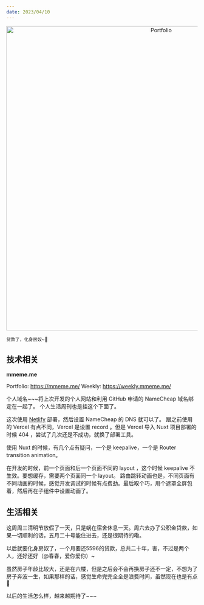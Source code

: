 ```yaml
---
date: 2023/04/10
---
```


<p align="center">
<img alt="Portfolio" src="https://cdn.jsdelivr.net/gh/pinky-pig/pic-bed/images20230410115748.png" width=800 />  
</p>

<small>贷款了，化身房奴~🤡</small>  

## 技术相关

**mmeme.me**  

Portfolio: <https://mmeme.me/>
Weekly: <https://weekly.mmeme.me/>

个人域名~~~将上次开发的个人网站和利用 GitHub 申请的 NameCheap 域名绑定在一起了。
个人生活周刊也是挂这个下面了。

这次使用 [Netlify](https://app.netlify.com/) 部署，然后设置 NameCheap 的 DNS 就可以了。
跟之前使用的 Vercel 有点不同，Vercel 是设置 record 。但是 Vercel 导入 Nuxt 项目部署的时候 404 ，尝试了几次还是不成功，就换了部署工具。

使用 Nuxt 的时候，有几个点有疑问，一个是 keepalive，一个是 Router transition animation。  

在开发的时候，前一个页面和后一个页面不同的 layout ，这个时候 keepalive 不生效。要想缓存，需要两个页面同一个 layout。
路由跳转动画也是，不同页面有不同动画的时候，感觉开发调试的时候有点费劲。最后取个巧，用个遮罩全屏包着，然后再在子组件中设置动画了。

## 生活相关

这周周三清明节放假了一天，只是蜗在宿舍休息一天。周六去办了公积金贷款，如果一切顺利的话，五月二十号能住进去，还是很期待的嘞。 

以后就要化身房奴了，一个月要还5596的贷款，总共二十年，害，不过是两个人，还好还好（@春春，爱你爱你）~

虽然房子年龄比较大，还是在六楼，但是之后会不会再换房子还不一定，不想为了房子奔波一生，如果那样的话，感觉生命完完全全是浪费时间，虽然现在也是有点🤡

以后的生活怎么样，越来越期待了~~~
